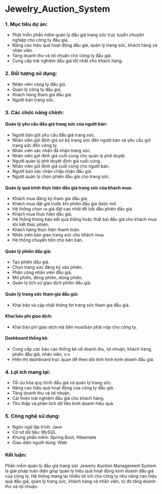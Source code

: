 # Jewelry_Auction_System

### 1. Mục tiêu dự án:
- Phát triển phần mềm quản lý đấu giá trang sức trực tuyến chuyên nghiệp cho công ty đấu giá.
- Nâng cao hiệu quả hoạt động đấu giá, quản lý trang sức, khách hàng và nhân viên.
- Tăng doanh thu và lợi nhuận cho công ty đấu giá.
- Cung cấp trải nghiệm đấu giá tốt nhất cho khách hàng.

### 2. Đối tượng sử dụng:
- Nhân viên công ty đấu giá.
- Quản lý công ty đấu giá.
- Khách hàng tham gia đấu giá.
- Người bán trang sức.

### 3. Các chức năng chính:

#### Quản lý yêu cầu đấu giá trang sức của người bán:
- Người bán gửi yêu cầu đấu giá trang sức.
- Nhân viên gửi định giá sơ bộ trang sức đến người bán và yêu cầu gửi trang sức đến công ty.
- Nhân viên xác nhận đã nhận trang sức.
- Nhân viên gửi định giá cuối cùng cho quản lý phê duyệt.
- Người quản lý phê duyệt định giá cuối cùng.
- Nhân viên gửi định giá cuối cùng cho người bán.
- Người bán xác nhận chấp nhận đấu giá.
- Người quản lý chọn phiên đấu giá cho trang sức.

#### Quản lý quá trình thực hiện đấu giá trang sức của khách mua:
- Khách mua đăng ký tham gia đấu giá.
- Khách mua đặt giá trước khi phiên đấu giá được mở.
- Hệ thống chọn ra giá đặt cao nhất để bắt đầu phiên đấu giá.
- Khách mua thực hiện đấu giá.
- Hệ thống thông báo kết quả thắng hoặc thất bại đấu giá cho khách mua khi kết thúc phiên.
- Khách hàng thực hiện thanh toán.
- Nhân viên bàn giao trang sức cho khách mua.
- Hệ thống chuyển tiền cho bên bán.

#### Quản lý phiên đấu giá:
- Tạo phiên đấu giá.
- Chọn trang sức đăng ký vào phiên.
- Phân công nhân viên đấu giá.
- Mở phiên, đóng phiên, dừng phiên.
- Quản lý lịch sử giao dịch phiên đấu giá.

#### Quản lý trang sức tham gia đấu giá:
- Khai báo và cập nhật thông tin trang sức tham gia đấu giá.

#### Khai báo phí giao dịch:
- Khai báo phí giao dịch mà bên mua/bán phải nộp cho công ty.

#### Dashboard thống kê:
- Cung cấp các báo cáo thống kê về doanh thu, lợi nhuận, khách hàng, phiên đấu giá, nhân viên, v.v.
- Hiển thị dashboard trực quan để theo dõi tình hình kinh doanh đấu giá.

### 4. Lợi ích mang lại:
- Tối ưu hóa quy trình đấu giá và quản lý trang sức.
- Nâng cao hiệu quả hoạt động của công ty đấu giá.
- Tăng doanh thu và lợi nhuận.
- Cải thiện trải nghiệm đấu giá cho khách hàng.
- Thu thập và phân tích dữ liệu kinh doanh hiệu quả.

### 5. Công nghệ sử dụng:
- Ngôn ngữ lập trình: Java
- Cơ sở dữ liệu: MySQL
- Khung phần mềm: Spring Boot, Hibernate
- Giao diện người dùng: Web

### Kết luận:
Phần mềm quản lý đấu giá trang sức Jewelry Auction Management System là giải pháp toàn diện giúp quản lý hiệu quả hoạt động kinh doanh đấu giá của công ty. Hệ thống mang lại nhiều lợi ích cho công ty như nâng cao hiệu quả đấu giá, quản lý trang sức, khách hàng và nhân viên, từ đó tăng doanh thu và lợi nhuận.
